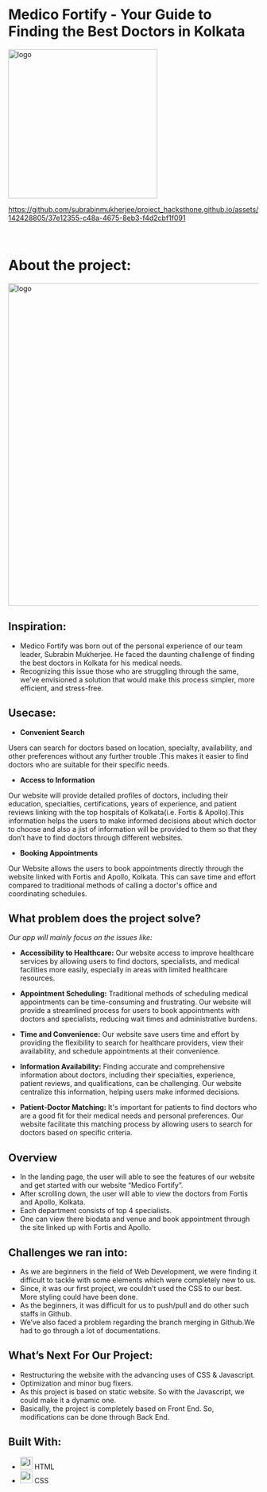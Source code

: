 # Medico Fortify - Your Guide to Finding the Best Doctors in Kolkata


  <img src="https://github.com/Kartick-Basak/Project/assets/142428805/ac2147d7-11e2-4ff8-8657-379636922cbc" alt="logo" width="300" height="300">


https://github.com/subrabinmukherjee/project_hacksthone.github.io/assets/142428805/37e12355-c48a-4675-8eb3-f4d2cbf1f091


<br />


# About the project:
<img src="https://github.com/subrabinmukherjee/project_hacksthone.github.io/assets/142428805/dfc8edc5-db98-4536-b50c-ffbde5358b4e" alt="logo" width="3840" height="650">


## Inspiration:
- Medico Fortify was born out of the personal experience of our team leader, Subrabin Mukherjee. He faced the daunting challenge of finding the best doctors in Kolkata for his medical needs. 
- Recognizing this issue those who are struggling through the same, we’ve envisioned a solution that would make this process simpler, more efficient, and stress-free.

## Usecase:
- **Convenient Search**

Users can search for doctors based on location, specialty,  availability, and other preferences without any further trouble .This makes it easier to find doctors who are suitable for their specific needs.

- **Access to Information**

Our website will provide detailed profiles of doctors, including their education, specialties, certifications, years of experience, and patient reviews linking with the top hospitals of Kolkata(i.e. Fortis & Apollo).This information helps the users to make informed decisions about which doctor to choose and also a jist of information will be provided to them so that they don’t have to find doctors through different websites.

- **Booking Appointments**

Our Website allows the users to book appointments directly through the website linked with Fortis and Apollo, Kolkata. This can save time and effort compared to traditional methods of calling a doctor's office and coordinating schedules.


## What problem does the project solve?
   *Our app will mainly focus on the issues like:*
   
- **Accessibility to Healthcare:** Our website access to improve healthcare services by allowing users to find doctors, specialists, and medical facilities more easily, especially in areas with limited healthcare resources.

- **Appointment Scheduling:** Traditional methods of scheduling medical appointments can be time-consuming and frustrating. Our website will provide a streamlined process for users to book appointments with doctors and specialists, reducing wait times and administrative burdens.

- **Time and Convenience:** Our website save users time and effort by providing the flexibility to search for healthcare providers, view their availability, and schedule appointments at their convenience.

- **Information Availability:** Finding accurate and comprehensive information about doctors, including their specialties, experience, patient reviews, and qualifications, can be challenging. Our website centralize this information, helping users make informed decisions.

- **Patient-Doctor Matching:** It's important for patients to find doctors who are a good fit for their medical needs and personal preferences. Our website facilitate this matching process by allowing users to search for doctors based on specific criteria.



## Overview
- In the landing page, the user will able to see the features of our website and get started with our website “Medico Fortify”.
- After scrolling down, the user will able to view the doctors from Fortis and Apollo, Kolkata.
- Each department consists of top 4 specialists.
- One can view there biodata and venue and book appointment through the site linked up with Fortis and Apollo.

## Challenges we ran into:
- As we are beginners in the field of Web Development, we were finding it difficult to tackle with some elements which were completely new to us.
- Since, it was our first project, we couldn’t used the CSS to our best. More styling could have been done.
- As the beginners, it was difficult for us to push/pull and do other such staffs in Github.
- We’ve also faced a problem regarding the branch merging in Github.We had to go through a lot of documentations.


## What’s Next For Our Project:
- Restructuring the website with the advancing uses of CSS & Javascript.
- Optimization and minor bug fixers.
- As this project is based on static website. So with the Javascript, we could make it a dynamic one.
- Basically, the project is completely based on Front End. So, modifications can be done through Back End.

## Built With:
- <img src="https://github.com/Kartick-Basak/Project/assets/142428805/8177488d-bd07-4e32-9ae2-731c01218f90" alt="logo" width="25" height="25"> HTML
- <img src="https://github.com/Kartick-Basak/Project/assets/142428805/fe0ff962-e779-4ccb-8e97-393bc47b65a1" alt="logo" width="25" height="25"> CSS
